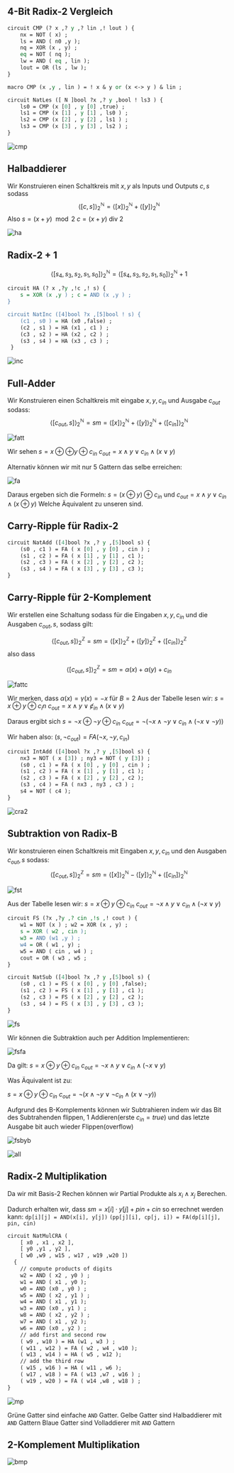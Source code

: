 
## 4-Bit Radix-2 Vergleich

```perl
circuit CMP (? x ,? y ,? lin ,! lout ) {
	nx = NOT ( x) ;
	ls = AND ( n0 ,y );
	nq = XOR (x , y) ;
	eq = NOT ( nq );
	lw = AND ( eq , lin );
	lout = OR (ls , lw );
} 

macro CMP (x ,y , lin ) = ! x & y or (x <-> y ) & lin ;

circuit NatLes ([ N ]bool ?x ,? y ,bool ! ls3 ) {
	ls0 = CMP (x [0] , y [0] ,true) ;
	ls1 = CMP (x [1] , y [1] , ls0 ) ;
	ls2 = CMP (x [2] , y [2] , ls1 ) ;
	ls3 = CMP (x [3] , y [3] , ls2 ) ; 
}
```

![cmp](cmp.png)


## Halbaddierer

Wir Konstruieren einen Schaltkreis mit $x, y$ als Inputs und Outputs $c, s$ sodass $$\langle[c, s]\rangle^\mathbb N_2 = \langle[x]\rangle^\mathbb N_2 + \langle[y]\rangle^\mathbb N_2$$
Also
$s = (x+y) \mod 2$
$c = (x+y) \text{ div } 2$

![ha](ha.png)

## Radix-2 + 1

$$\langle[s_4, s_3, s_2, s_1, s_0]\rangle^\mathbb N_2 = \langle[s_4, s_3, s_2, s_1, s_0]\rangle^\mathbb N_2 +1$$

```perl
circuit HA (? x ,?y ,!c ,! s) {
	s = XOR (x ,y ) ; c = AND (x ,y ) ;
}

circuit NatInc ([4]bool ?x ,[5]bool ! s) {
	(c1 , s0 ) = HA (x0 ,false) ;
	(c2 , s1 ) = HA (x1 , c1 ) ;
	(c3 , s2 ) = HA (x2 , c2 ) ;
	(s3 , s4 ) = HA (x3 , c3 ) ; 
 }
```

![inc](inc.png)

## Full-Adder

Wir Konstruieren einen Schaltkreis mit eingabe $x, y, c_{in}$ und Ausgabe $c_{out}$ sodass:
$$\langle[c_{out}, s]\rangle^\mathbb N _2 = sm = \langle[x]\rangle^\mathbb N_2 + \langle[y]\rangle^\mathbb N_2 + \langle[c_{in}]\rangle^\mathbb N_2$$

![fatt](fatt.png)

Wir sehen
$s = x \oplus \oplus y \oplus c_{in}$
$c_{out} = x \land y \lor c_{in} \land (x \lor y)$

Alternativ können wir mit nur 5 Gattern das selbe erreichen:

![fa](fa.png)

Daraus ergeben sich die Formeln:
$s = (x \oplus y) \oplus c_{in}$ und $c_{out} = x \land y \lor c_{in} \land (x\oplus y)$
Welche Äquivalent zu unseren sind.


## Carry-Ripple für Radix-2

```perl
circuit NatAdd ([4]bool ?x ,? y ,[5]bool s) {
	(s0 , c1 ) = FA ( x [0] , y [0] , cin ) ;
	(s1 , c2 ) = FA ( x [1] , y [1] , c1 );
	(s2 , c3 ) = FA ( x [2] , y [2] , c2 );
	(s3 , s4 ) = FA ( x [3] , y [3] , c3 ); 
}
```

## Carry-Ripple für 2-Komplement

Wir erstellen eine Schaltung sodass für die Eingaben $x, y, c_{in}$ und die Ausgaben $c_{out}, s$, sodass gilt:

$$\langle[c_{out}, s]\rangle^{\mathbb Z}_{2} = sm = \langle[x]\rangle^{\mathbb Z}_{2} + \langle[y]\rangle^{\mathbb Z}_{2} + \langle[c_{in}]\rangle^{\mathbb Z}_{2}$$
also dass

$$\langle[c_{out}, s]\rangle^{\mathbb Z}_{2} = sm = \alpha(x)  + \alpha(y) + c_{in}$$



![fattc](fattc.png)

Wir merken, dass $\alpha(x) = \gamma(x) = -x$ für $B=2$
Aus der Tabelle lesen wir:
$s = x \oplus y \oplus c_in$
$c_{out} = x \land y \lor \not c_{in} \land (x \lor y)$

Daraus ergibt sich
$s = \neg x \oplus \neg y \oplus c_{in}$
$c_{out} = \neg(\neg x \land \neg y \lor c_{in} \land (\neg x \lor \neg y))$

Wir haben also:
$(s, \neg c_{out}) = FA(\neg x, \neg y, c_{in})$

```perl
circuit IntAdd ([4]bool ?x ,? y ,[5]bool s) {
	nx3 = NOT ( x [3]) ; ny3 = NOT ( y [3]) ;
	(s0 , c1 ) = FA ( x [0] , y [0] , cin ) ;
	(s1 , c2 ) = FA ( x [1] , y [1] , c1 );
	(s2 , c3 ) = FA ( x [2] , y [2] , c2 );
	(s3 , c4 ) = FA ( nx3 , ny3 , c3 ) ;
	s4 = NOT ( c4 );
}
```

![cra2](cra2.png)

## Subtraktion von Radix-B

Wir konstruieren einen Schaltkreis mit Eingaben
$x, y, c_{in}$ und den Ausgaben $c_{out}, s$ sodass:
$$\langle[c_{out}, s]\rangle^{\mathbb Z}_{2} = sm = \langle[x]\rangle^{\mathbb N}_{2} - \langle[y]\rangle^{\mathbb N}_{2} + \langle[c_{in}]\rangle^{\mathbb N}_{2}$$

![fst](fst.png)

Aus der Tabelle lesen wir:
$s = x \oplus y \oplus c_{in}$
$c_{out} = \neg x \land y \lor c_{in} \land (\neg x \lor y)$

```perl
circuit FS (?x ,?y ,? cin ,!s ,! cout ) {
	w1 = NOT (x ) ; w2 = XOR (x , y) ;
	s = XOR ( w2 , cin );
	w3 = AND (w1 ,y ) ;
	w4 = OR ( w1 , y) ;
	w5 = AND ( cin , w4 ) ;
	cout = OR ( w3 , w5 ; 
}

circuit NatSub ([4]bool ?x ,? y ,[5]bool s) {
	(s0 , c1 ) = FS ( x [0] , y [0] ,false);
	(s1 , c2 ) = FS ( x [1] , y [1] , c1 );
	(s2 , c3 ) = FS ( x [2] , y [2] , c2 );
	(s3 , s4 ) = FS ( x [3] , y [3] , c3 ); 
}
```

![fs](fs.png)

Wir können die Subtraktion auch per Addition Implementieren:

![fsfa](fsfa.png)

Da gilt:
$s = x \oplus y \oplus c_{in}$
$c_{out} = \neg x \land y \lor c_{in} \land (\neg x \lor y)$

Was Äquivalent ist zu:

$s = x\oplus y \oplus c_{in}$
$c_{out} = \neg(x \land \neg y \lor \neg c_{in} \land (x \lor \neg y))$

Aufgrund des B-Komplements können wir Subtrahieren indem wir das Bit des Subtrahenden flippen, $1$ Addieren(erste $c_{in} = true$) und das letzte Ausgabe bit auch wieder Flippen(overflow)

![fsbyb](fsbyb.png)

![all](all.png)

## Radix-2 Multiplikation

Da wir mit Basis-2 Rechen können wir Partial Produkte als $x_i \land x_j$ Berechen.

Dadurch erhalten wir, dass
$sm = x[i] \cdot y[j] + pin + cin$ so errechnet werden kann:
`dp[i][j] = AND(x[i], y[j])`
`(pp[j][i], cp[j, i]) = FA(dp[i][j], pin, cin)`

```perl
circuit NatMulCRA (
	[ x0 , x1 , x2 ],
	[ y0 ,y1 , y2 ],
	[ w0 ,w9 , w15 , w17 , w19 ,w20 ])
  {
	// compute products of digits
	w2 = AND ( x2 , y0 ) ;
	w1 = AND ( x1 , y0 );
	w0 = AND (x0 , y0 ) ;
	w5 = AND ( x2 , y1 ) ;
	w4 = AND ( x1 , y1 );
	w3 = AND (x0 , y1 ) ;
	w8 = AND ( x2 , y2 ) ;
	w7 = AND ( x1 , y2 );
	w6 = AND (x0 , y2 ) ;
	// add first and second row 
	( w9 , w10 ) = HA (w1 , w3 ) ;
	( w11 , w12 ) = FA ( w2 , w4 , w10 );
	( w13 , w14 ) = HA ( w5 , w12 );
	// add the third row 
	( w15 , w16 ) = HA ( w11 , w6 );
	( w17 , w18 ) = FA ( w13 ,w7 , w16 ) ;
	( w19 , w20 ) = FA ( w14 ,w8 , w18 ) ; 
}
```

![mp](mp.png)

Grüne Gatter sind einfache `AND` Gatter.
Gelbe Gatter sind Halbaddierer mit `AND` Gattern
Blaue Gatter sind Volladdierer mit `AND` Gattern


## 2-Komplement Multiplikation

![bmp](bmp.png)



